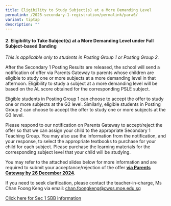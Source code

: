 ```yaml
---
title: Eligibility to Study Subject(s) at a More Demanding Level
permalink: /2025-secondary-1-registration/permalink/para6/
variant: tiptap
description: ""
---
```

<h4>2. Eligibility to Take Subject(s) at a More Demanding Level under Full Subject-based Banding</h4>
<p><em>This is applicable only to students in Posting Group 1 or Posting Group 2.</em>
</p>
<p>After the Secondary 1 Posting Results are released, the school will send
a notification of offer via Parents Gateway to parents whose children are
eligible to study one or more subjects at a more demanding level in that
afternoon. Eligibility to study a subject at a more demanding level will
be based on the AL score obtained for the corresponding PSLE subject.</p>
<p>Eligible students in Posting Group 1 can choose to accept the offer to
study one or more subjects at the G2 level. Similarly, eligible students
in Posting Group 2 can choose to accept the offer to study one or more
subjects at the G3 level.</p>
<p>Please respond to our notification on Parents Gateway to accept/reject
the offer so that we can assign your child to the appropriate Secondary
1 Teaching Group. You may also use the information from the notification,
and your response, to select the appropriate textbooks to purchase for
your child for each subject. Please purchase the learning materials for
the corresponding subject level that your child will be studying.</p>
<p>You may refer to the attached slides below for more information and are
required to submit your acceptance/rejection of the offer <strong><u>via Parents Gateway by 26 December 2024</u></strong>.</p>
<p>If you need to seek clarification, please contact the teacher-in-charge,
Ms Chan Foong Keng via email: <a href="mailto:chan.foongkeng@cwss.moe.edu.sg" rel="noopener noreferrer nofollow" target="_blank">chan.foongkeng@cwss.moe.edu.sg</a>
</p>
<p><a href="/files/2025 Sec 1 Registration/Sec_1_Eligibility_to_take_subject_at_MDL_slides_for_Parents__upd_4_Dec_2024_.pdf" rel="noopener nofollow" target="_blank">Click here for Sec 1 SBB information</a>
</p>